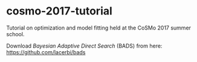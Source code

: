 # cosmo-2017-tutorial
Tutorial on optimization and model fitting held at the CoSMo 2017 summer school.

Download *Bayesian Adaptive Direct Search* (BADS) from here: https://github.com/lacerbi/bads
